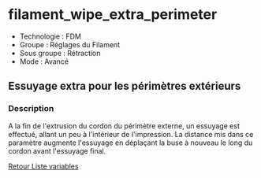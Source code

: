 # filament_wipe_extra_perimeter

* Technologie : FDM
* Groupe : Réglages du Filament
* Sous groupe : Rétraction
* Mode : Avancé

## Essuyage extra pour les périmètres extérieurs

### Description

A la fin de l'extrusion du cordon du périmètre externe, un essuyage est effectué, allant un peu à l'intérieur de l'impression. La distance mis dans ce paramètre augmente l'essuyage en déplaçant la buse à nouveau le long du cordon avant l'essuyage final.

[Retour Liste variables](variable_list.md)